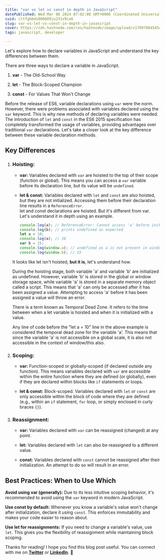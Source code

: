```yaml
---
title: "var vs let vs const in depth in JavaScript"
datePublished: Wed Mar 06 2024 07:02:08 GMT+0000 (Coordinated Universal Time)
cuid: cltfgbbds000609ju231x9ca6
slug: var-vs-let-vs-const-in-depth-in-javascript
cover: https://cdn.hashnode.com/res/hashnode/image/upload/v1709708454547/17868f49-88cd-4176-9a8c-891bf6f627c6.png
tags: javascript, developer

---
```


Let's explore how to declare variables in JavaScript and understand the key differences between them.

There are three ways to declare a variable in JavaScript.

1. **var** - The Old-School Way
    
2. **let** - The Block-Scoped Champion
    
3. **const** - For Values That Won't Change
    

Before the release of ES6, variable declarations using `var` were the norm. However, there were problems associated with variables declared using the `var` keyword. This is why new methods of declaring variables were needed. The introduction of `let` and `const` in the ES6 2015 specification has completely transformed the usage of variables, providing advantages over traditional `var` declarations. Let's take a closer look at the key difference between these variable declaration methods.

## Key Differences

1. ### Hoisting:
    
    * **var:** Variables declared with `var` are hoisted to the top of their scope (function or global). This means you can access a `var` variable before its declaration line, but its value will be `undefined`.
        
    * **let & const:** Variables declared with `let` and `const` are also hoisted, but they are not initialized. Accessing them before their declaration line results in a `ReferenceError`.  
        let and const declarations are hoisted. But it's different from var. Let's understand it in depth using an example.
        
        ```javascript
        console.log(a); // ReferenceError: Cannot access 'a' before initialization
        console.log(b); // prints undefined as expected
        let a = 10;
        console.log(a); // 10
        var b = 15;
        console.log(window.a); // undefined as a is not present in window object
        console.log(window.b); // 15
        ```
        
    
    It looks like let isn't hoisted, **but it is**, let's understand how.  
    
    During the hoisting stage, both variable 'a' and variable 'b' are initialized as undefined. However, variable 'b' is stored in the global or window storage space, while variable 'a' is stored in a separate memory object called a script. This means that 'a' can only be accessed after it has been assigned a value. Attempting to access 'a' before it has been assigned a value will throw an error.  
    
    There is a term known as Temporal Dead Zone. It refers to the time between when a let variable is hoisted and when it is initialized with a value.  
    
    Any line of code before the "let a = 10" line in the above example is considered the temporal dead zone for the variable 'a'. This means that since the variable 'a' is not accessible on a global scale, it is also not accessible in the context of window/this also.
    
2. ### Scoping:
    
    * **var:** Function-scoped or globally-scoped (if declared outside any function). This means variables declared with `var` are accessible within the entire function where they are defined (or globally), even if they are declared within blocks like `if` statements or loops.
        
    * **let & const:** Block-scoped. Variables declared with `let` or `const` are only accessible within the block of code where they are defined (e.g., within an `if` statement, `for` loop, or simply enclosed in curly braces `{}`).
        
    
3. ### Reassignment:
    
    * **var:** Variables declared with `var` can be reassigned (changed) at any point.
        
    * **let:** Variables declared with `let` can also be reassigned to a different value.
        
    * **const:** Variables declared with `const` cannot be reassigned after their initialization. An attempt to do so will result in an error.
        
    

## Best Practices: When to Use Which

**Avoid using var (generally):** Due to its less intuitive scoping behavior, it's recommended to avoid using the `var` keyword in modern JavaScript.

**Use const by default:** Whenever you know a variable's value won't change after initialization, declare it using `const`. This enforces immutability and makes your code easier to reason about.

**Use let for reassignments:** If you need to change a variable's value, use `let`. This gives you the flexibility of reassignment while maintaining block scoping.

Thanks for reading! I hope you find this blog post useful. You can connect with me on [**Twitter**](https://twitter.com/janvibajo01) or [**LinkedIn**](https://www.linkedin.com/in/janvi01/). 🚀
